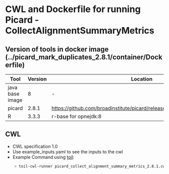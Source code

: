 # CWL and Dockerfile for running Picard - CollectAlignmentSummaryMetrics

## Version of tools in docker image (../picard_mark_duplicates_2.8.1/container/Dockerfile)

| Tool	| Version	| Location	|
|---	|---	|---	|
| java base image  	| 8 	|   -	|
| picard  	| 2.8.1  	|  https://github.com/broadinstitute/picard/releases/download/2.8.1/picard.jar	|
| R 	| 3.3.3	|  r-base for opnejdk:8	|


## CWL

- CWL specification 1.0
- Use example_inputs.yaml to see the inputs to the cwl
- Example Command using [toil](https://toil.readthedocs.io):

```bash
    > toil-cwl-runner picard_collect_alignment_summary_metrics_2.8.1.cwl example_inputs.yaml
```
